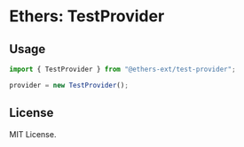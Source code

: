 Ethers: TestProvider
====================

Usage
-----

```javascript
import { TestProvider } from "@ethers-ext/test-provider";

provider = new TestProvider();
```

License
-------

MIT License.
